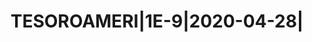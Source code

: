 ---
layout: asset
title: TESOROAMERI|1E-9|2020-04-28|                                
isin: US9127962D01
---